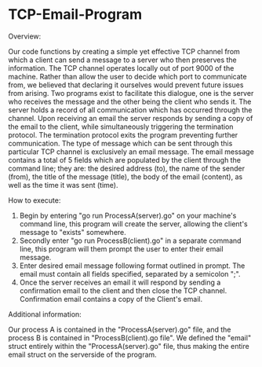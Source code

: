 # TCP-Email-Program

Overview:

Our code functions by creating a simple yet effective TCP channel from which a client can send a message to a server who
then preserves the information. The TCP channel operates locally out of port 9000 of the machine. Rather than allow the
user to decide which port to communicate from, we believed that declaring it ourselves would prevent future issues from
arising. Two programs exist to facilitate this dialogue, one is the server who receives the message and the other being
the client who sends it. The server holds a record of all communication which has occurred through the channel.
Upon receiving an email the server responds by sending a copy of the email to the client, while simultaneously
triggering the termination protocol. The termination protocol exits the program preventing further communication. The
type of message which can be sent through this particular TCP channel is exclusively an email message. The email
message contains a total of 5 fields which are populated by the client through the command line;
they are: the desired address (to), the name of the sender (from), the title of the message (title), the body of the
email (content), as well as the time it was sent (time).


How to execute:

1. Begin by entering "go run ProcessA(server).go" on your machine's command line, this program will create the server, allowing the client's
message to "exists" somewhere.
2. Secondly enter "go run ProcessB(client).go" in a separate command line, this program will them prompt the user to enter their email
message.
3. Enter desired email message following format outlined in prompt. The email must contain all fields specified,
separated by a semicolon ";".
4. Once the server receives an email it will respond by sending a confirmation email to the client and then close the
TCP channel. Confirmation email contains a copy of the Client's email.


Additional information:

Our process A is contained in the "ProcessA(server).go" file, and the process B is contained in "ProcessB(client).go file". We defined the "email" struct entirely within the "ProcessA(server).go" file, thus making the entire email struct on the serverside of the program.
